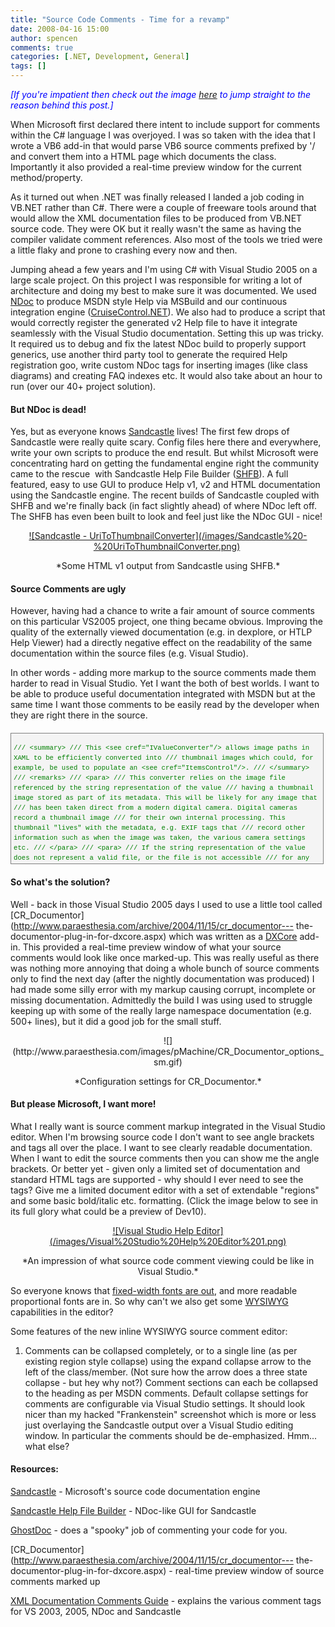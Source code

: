 ```yaml
---
title: "Source Code Comments - Time for a revamp"
date: 2008-04-16 15:00
author: spencen
comments: true
categories: [.NET, Development, General]
tags: []
---
```


<font color="#0000ff">*[If you're impatient then check out the image [here](/images/Visual%20Studio%20Help%20Editor%201_4.png) to jump straight to the reason behind this post.]*</font>
 

When Microsoft first declared there intent to include support for comments within the C# language I was overjoyed. I was so taken with the idea that I wrote a VB6 add-in that would parse VB6 source comments prefixed by '/ and convert them into a HTML page which documents the class. Importantly it also provided a real-time preview window for the current method/property.
 

As it turned out when .NET was finally released I landed a job coding in VB.NET rather than C#. There were a couple of freeware tools around that would allow the XML documentation files to be produced from VB.NET source code. They were OK but it really wasn't the same as having the compiler validate comment references. Also most of the tools we tried were a little flaky and prone to crashing every now and then.
 

Jumping ahead a few years and I'm using C# with Visual Studio 2005 on a large scale project. On this project I was responsible for writing a lot of architecture and doing my best to make sure it was documented. We used [NDoc](http://ndoc.sourceforge.net/) to produce MSDN style Help via MSBuild and our continuous integration engine ([CruiseControl.NET](http://sourceforge.net/projects/ccnet/)). We also had to produce a script that would correctly register the generated v2 Help file to have it integrate seamlessly with the Visual Studio documentation. Setting this up was tricky. It required us to debug and fix the latest NDoc build to properly support generics, use another third party tool to generate the required Help registration goo, write custom NDoc tags for inserting images (like class diagrams) and creating FAQ indexes etc. It would also take about an hour to run (over our 40+ project solution).
 

#### But NDoc is dead!

 

Yes, but as everyone knows [Sandcastle](http://www.codeplex.com/Sandcastle) lives! The first few drops of Sandcastle were really quite scary. Config files here there and everywhere, write your own scripts to produce the end result. But whilst Microsoft were concentrating hard on getting the fundamental engine right the community came to the rescue&nbsp; with Sandcastle Help File Builder ([SHFB](http://www.codeplex.com/SHFB)). A full featured, easy to use GUI to produce Help v1, v2 and HTML documentation using the Sandcastle engine. The recent builds of Sandcastle coupled with SHFB and we're finally back (in fact slightly ahead) of where NDoc left off. The SHFB has even been built to look and feel just like the NDoc GUI - nice!
 <p align="center"><a href="/images/Sandcastle%20-%20UriToThumbnailConverter.png" target="_blank">![Sandcastle - UriToThumbnailConverter](/images/Sandcastle%20-%20UriToThumbnailConverter.png)</a>&nbsp;
 <p align="center">*Some HTML v1 output from Sandcastle using SHFB.*
 

#### Source Comments are ugly

 

However, having had a chance to write a fair amount of source comments on this particular VS2005 project, one thing became obvious. Improving the quality of the externally viewed documentation (e.g. in dexplore, or HTLP Help Viewer) had a directly negative effect on the readability of the same documentation within the source files (e.g. Visual Studio).
 

In other words - adding more markup to the source comments made them harder to read in Visual Studio. Yet I want the both of best worlds. I want to be able to produce useful documentation integrated with MSDN but at the same time I want those comments to be easily read by the developer when they are right there in the source.
 <div style="border-right: gray 1px solid; padding-right: 4px; border-top: gray 1px solid; padding-left: 4px; font-size: 8pt; padding-bottom: 4px; margin: 20px 0px 10px; overflow: auto; border-left: gray 1px solid; width: 97.5%; cursor: text; max-height: 200px; line-height: 12pt; padding-top: 4px; border-bottom: gray 1px solid; font-family: consolas, 'Courier New', courier, monospace; background-color: #f4f4f4">

<span style="color: #008000">/// &lt;summary&gt;</span>
<span style="color: #008000">/// This &lt;see cref="IValueConverter"/&gt; allows image paths in XAML to be efficiently converted into</span>
<span style="color: #008000">/// thumbnail images which could, for example, be used to populate an &lt;see cref="ItemsControl"/&gt;.</span>
<span style="color: #008000">/// &lt;/summary&gt;</span>
<span style="color: #008000">/// &lt;remarks&gt;</span>
<span style="color: #008000">/// &lt;para&gt;</span>
<span style="color: #008000">/// This converter relies on the image file referenced by the string representation of the value</span>
<span style="color: #008000">/// having a thumbnail image stored as part of its metadata. This will be likely for any image that</span>
<span style="color: #008000">/// has been taken direct from a modern digital camera. Digital cameras  record a thumbnail image</span>
<span style="color: #008000">/// for their own internal processing. This thumbnail "lives" with the metadata, e.g. EXIF tags that</span>
<span style="color: #008000">/// record other information such as when the image was taken, the various camera settings etc.</span>
<span style="color: #008000">/// &lt;/para&gt;</span>
<span style="color: #008000">/// &lt;para&gt;</span>
<span style="color: #008000">/// If the string representation of the value does not represent a valid file, or the file is not accessible</span>
<span style="color: #008000">/// for any reason then a default image will be returned.</span>
<span style="color: #008000">/// &lt;/para&gt;</span>
<span style="color: #008000">/// &lt;note&gt;If this converter is used with a non-string value it will perform a &lt;c&gt;ToString()&lt;/c&gt; on</span>
<span style="color: #008000">/// the method in order to generate a string which will then be translated to a URI used to</span>
<span style="color: #008000">/// load the image.&lt;/note&gt;</span>
<span style="color: #008000">/// &lt;/remarks&gt;</span>
<span style="color: #008000">/// &lt;example&gt;</span>
<span style="color: #008000">/// The following example shows how the converter can be used in XAML.</span>
<span style="color: #008000">/// &lt;code lang="XML" title="Using the UriToThumbnailConverter in XAML" numberLines="true"&gt;</span>
<span style="color: #008000">/// &amp;lt;converters:UriToThumbnailConverter x:Key="uriToThumbnailConverter"/&amp;gt;</span>
<span style="color: #008000">/// ...</span>
<span style="color: #008000">/// &amp;lt;Image Source="{Binding Path=FilePath, Converter={StaticResource uriToThumbnailConverter}}" Height="90" /&amp;gt;</span>
<span style="color: #008000">/// &lt;/code&gt;</span>
<span style="color: #008000">/// &lt;/example&gt;</span>
<span style="color: #0000ff">public</span> <span style="color: #0000ff">class</span> UriToThumbnailConverter : IValueConverter
{
<span style="color: #008000">/// &lt;summary&gt;</span>
<span style="color: #008000">/// Converts a string containing an image path (URI) into the thumbnail &lt;see cref="BitmapSource"&gt;bitmap&lt;/see&gt;</span>
<span style="color: #008000">/// image contained within the image.</span>
<span style="color: #008000">/// &lt;/summary&gt;</span>
<span style="color: #008000">/// &lt;param name="value"&gt;The value produced by the binding source.&lt;/param&gt;</span>
<span style="color: #008000">/// &lt;param name="targetType"&gt;The type of the binding target property.&lt;/param&gt;</span>
<span style="color: #008000">/// &lt;param name="parameter"&gt;The converter parameter to use.&lt;/param&gt;</span>
<span style="color: #008000">/// &lt;param name="culture"&gt;The culture to use in the converter.&lt;/param&gt;</span>
<span style="color: #008000">/// &lt;returns&gt;</span>
<span style="color: #008000">/// A converted value. If the method returns &lt;see langword="null"/&gt;, the valid &lt;see langword="null"/&gt; value is used.</span>
<span style="color: #008000">/// &lt;/returns&gt;</span>
<span style="color: #0000ff">public</span> <span style="color: #0000ff">object</span> Convert(<span style="color: #0000ff">object</span> <span style="color: #0000ff">value</span>, Type targetType, <span style="color: #0000ff">object</span> parameter, System.Globalization.CultureInfo culture)
{
<span style="color: #0000ff">try</span>
{
BitmapFrame bitmap = BitmapFrame.Create(<span style="color: #0000ff">new</span> Uri(<span style="color: #0000ff">value</span>.ToString()), BitmapCreateOptions.DelayCreation, BitmapCacheOption.OnDemand);
<span style="color: #0000ff">return</span> bitmap.Thumbnail;
}
<span style="color: #0000ff">catch</span>
{
<span style="color: #0000ff">return</span> System.Drawing.SystemIcons.Exclamation.ToBitmap();
}
}
</div>


#### So what's the solution?




Well - back in those Visual Studio 2005 days I used to use a little tool called [CR_Documentor](http://www.paraesthesia.com/archive/2004/11/15/cr_documentor---
the-documentor-plug-in-for-dxcore.aspx) which was written as a [DXCore](http://www.devexpress.com/Products/NET/IDETools/DXCore/) add-in. This provided a real-time preview window of what your source comments would look like once marked-up. This was really useful as there was nothing more annoying that doing a whole bunch of source comments only to find the next day (after the nightly documentation was produced) I had made some silly error with my markup causing corrupt, incomplete or missing documentation. Admittedly the build I was using used to struggle keeping up with some of the really large namespace documentation (e.g. 500+ lines), but it did a good job for the small stuff.

<p align="center">![](http://www.paraesthesia.com/images/pMachine/CR_Documentor_options_sm.gif) 

<p align="center">*Configuration settings for CR_Documentor.*



#### But please Microsoft, I want more!




What I really want is source comment markup integrated in the Visual Studio editor. When I'm browsing source code I don't want to see angle brackets and tags all over the place. I want to see clearly readable documentation. When I want to edit the source comments then you can show me the angle brackets. Or better yet - given only a limited set of documentation and standard HTML tags are supported - why should I ever need to see the tags? Give me a limited document editor with a set of extendable "regions" and some basic bold/italic etc. formatting. (Click the image below to see in its full glory what could be a preview of Dev10).

<p align="center"><a href="/images/Visual%20Studio%20Help%20Editor%201.png" target="_blank">![Visual Studio Help Editor](/images/Visual%20Studio%20Help%20Editor%201.png)</a> 

<p align="center">*An impression of what source code comment viewing could be like in Visual Studio.*



So everyone knows that [fixed-width fonts are out](http://blog.spencen.com/2007/11/09/fixed-width-fonts-are-so-80s.aspx), and more readable proportional fonts are in. So why can't we also get some [WYSIWYG](http://en.wikipedia.org/wiki/WYSIWYG) capabilities in the editor?



Some features of the new inline WYSIWYG source comment editor:



1.  Comments can be collapsed completely, or to a single line (as per existing region style collapse) using the expand collapse arrow to the left of the class/member. (Not sure how the arrow does a three state collapse - but hey why not?)
Comment sections can each be collapsed to the heading as per MSDN comments.
Default collapse settings for comments are configurable via Visual Studio settings.
It should look nicer than my hacked "Frankenstein" screenshot which is more or less just overlaying the Sandcastle output over a Visual Studio editing window. In particular the comments should be de-emphasized.
Hmm... what else?


#### Resources:




[Sandcastle](http://www.codeplex.com/Sandcastle) - Microsoft's source code documentation engine



[Sandcastle Help File Builder](http://www.codeplex.com/SHFB) - NDoc-like GUI for Sandcastle



[GhostDoc](http://www.roland-weigelt.de/ghostdoc/) - does a "spooky" job of commenting your code for you.



[CR_Documentor](http://www.paraesthesia.com/archive/2004/11/15/cr_documentor---
the-documentor-plug-in-for-dxcore.aspx) - real-time preview window of source comments marked up



[XML Documentation Comments Guide](http://www.dynicity.com/products/XmlDocComments.aspx) - explains the various comment tags for VS 2003, 2005, NDoc and Sandcastle



